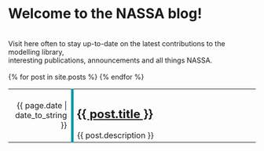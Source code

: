 <h1>Welcome to the NASSA blog!</h1><br>
Visit here often to stay up-to-date on the latest contributions to the modelling library, <br>
interesting publications, announcements and all things NASSA. <br><br>

<table style="border-collapse: collapse; width: 100%;">
  <colgroup>
    <col span="1" style="width: 20%;">
    <col span="1" style="width: 70%;">
  </colgroup>
  {% for post in site.posts %}
    <tr>
      <td style="border-right: 5px solid; border-left: none;border-top: none; border-bottom: none; border-color: #03989E; text-align: right;">{{ page.date | date_to_string }}</td>
      <td><h2><a href="/NASSA-hub/{{ post.url }}">{{ post.title }}</a></h2>{{ post.description }}</td>
    </tr>
  {% endfor %}
</table>
